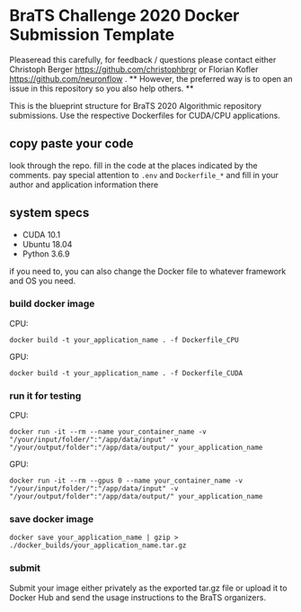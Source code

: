 # BraTS Challenge 2020 Docker Submission Template

Pleaseread this carefully, for feedback / questions please contact either Christoph Berger https://github.com/christophbrgr or Florian Kofler https://github.com/neuronflow . ** However, the preferred way is to open an issue in this repository so you also help others. **

This is the blueprint structure for BraTS 2020 Algorithmic repository submissions. Use the respective Dockerfiles for CUDA/CPU applications.

## copy paste your code

look through the repo. fill in the code at the places indicated by the comments.
pay special attention to `.env` and `Dockerfile_*` and fill in your author and application information there

## system specs

* CUDA 10.1
* Ubuntu 18.04
* Python 3.6.9

if you need to, you can also change the Docker file to whatever framework and OS you need.

###  build docker image

CPU:

```
docker build -t your_application_name . -f Dockerfile_CPU

```

GPU:

```
docker build -t your_application_name . -f Dockerfile_CUDA

```

### run it for testing
CPU:
```
docker run -it --rm --name your_container_name -v "/your/input/folder/":"/app/data/input" -v "/your/output/folder":"/app/data/output/" your_application_name
```

GPU:
```
docker run -it --rm --gpus 0 --name your_container_name -v "/your/input/folder/":"/app/data/input" -v "/your/output/folder":"/app/data/output/" your_application_name
```

### save docker image

```
docker save your_application_name | gzip > ./docker_builds/your_application_name.tar.gz
```

### submit 

Submit your image either privately as the exported tar.gz file or upload it to Docker Hub and send the usage instructions to the BraTS organizers.

